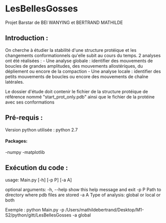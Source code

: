 # LesBellesGosses
Projet Barstar de BEI WANYING et BERTRAND MATHILDE

## Introduction : 
On cherche à étudier la stabilité d'une structure protéique et les changements conformationnels qu'elle subit au cours du temps.
2 analyses ont été réalisées : 
	- Une analyse globale : identifier des mouvements de boucles de grandes amplitudes, des mouvements allostériques, du dépliement ou encore de la compaction
	- Une analyse locale : identifier des petits mouvements de boucles ou encore des mouvements de chaîne latérales.

Le dossier d'étude doit contenir le fichier de la structure protéique de référence nommé "start_prot_only.pdb" ainsi que le fichier de la protéine avec ses conformations

## Pré-requis : 
Version python utilisée : python 2.7
#### Packages: 
-numpy
-matplotlib

## Exécution du code : 

usage: Main.py [-h] [-p P] [-a A]

optional arguments:
  -h, --help  show this help message and exit
  -p P        Path to directory where pdb files are stored
  -a A        Type of analysis: global or local or both

Exemple : python Main.py -p /Users/mathildebertrand/Desktop/M1-S2/python/gitt/LesBellesGosses -a global


